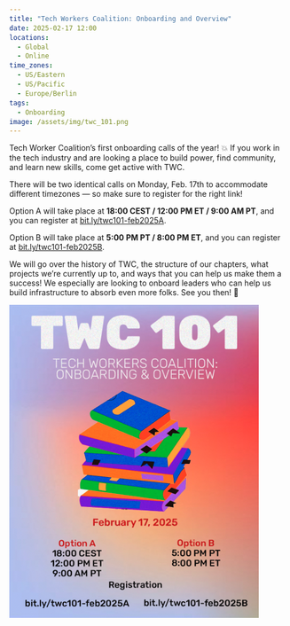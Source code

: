 ```yaml
---
title: "Tech Workers Coalition: Onboarding and Overview"
date: 2025-02-17 12:00
locations:
  - Global
  - Online
time_zones:
  - US/Eastern
  - US/Pacific
  - Europe/Berlin
tags:
  - Onboarding
image: /assets/img/twc_101.png
---
```

Tech Worker Coalition’s first onboarding calls of the year! 💥 If you work in the tech industry and are looking a place to build power, find community, and learn new skills, come get active with TWC.

There will be two identical calls on Monday, Feb. 17th to accommodate different timezones — so make sure to register for the right link!

Option A will take place at **18:00 CEST / 12:00 PM ET / 9:00 AM PT**, and you can register at <a href="https://bit.ly/twc101-feb2025A">bit.ly/twc101-feb2025A</a>. 

Option B will take place at **5:00 PM PT / 8:00 PM ET**, and you can register at <a href="https://bit.ly/twc101-feb2025B">bit.ly/twc101-feb2025B</a>.

We will go over the history of TWC, the structure of our chapters, what projects we’re currently up to, and ways that you can help us make them a success! We especially are looking to onboard leaders who can help us build infrastructure to absorb even more folks. See you then! 💫

![A flyer for TWC 101 with a graphic of a stack of books above the event date, start times, and registration links](/assets/img/twc_101.png)
